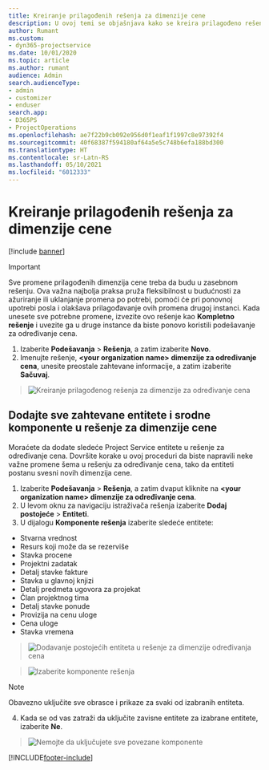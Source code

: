 ```yaml
---
title: Kreiranje prilagođenih rešenja za dimenzije cene
description: U ovoj temi se objašnjava kako se kreira prilagođeno rešenje prilikom kreiranja prilagođenih dimenzija cene.
author: Rumant
ms.custom:
- dyn365-projectservice
ms.date: 10/01/2020
ms.topic: article
ms.author: rumant
audience: Admin
search.audienceType:
- admin
- customizer
- enduser
search.app:
- D365PS
- ProjectOperations
ms.openlocfilehash: ae7f22b9cb092e956d0f1eaf1f1997c8e97392f4
ms.sourcegitcommit: 40f68387f594180af64a5e5c748b6efa188bd300
ms.translationtype: HT
ms.contentlocale: sr-Latn-RS
ms.lasthandoff: 05/10/2021
ms.locfileid: "6012333"
---
```

# <a name="create-custom-solutions-for-pricing-dimensions"></a>Kreiranje prilagođenih rešenja za dimenzije cene

[!include [banner](../includes/psa-now-project-operations.md)]

> [!IMPORTANT]
> Sve promene prilagođenih dimenzija cene treba da budu u zasebnom rešenju. Ova važna najbolja praksa pruža fleksibilnost u budućnosti za ažuriranje ili uklanjanje promena po potrebi, pomoći će pri ponovnoj upotrebi posla i olakšava prilagođavanje ovih promena drugoj instanci. Kada unesete sve potrebne promene, izvezite ovo rešenje kao **Kompletno rešenje** i uvezite ga u druge instance da biste ponovo koristili podešavanje za određivanje cena.

1. Izaberite **Podešavanja** > **Rešenja**, a zatim izaberite **Novo**. 
2. Imenujte rešenje, **\<your organization name> dimenzije za određivanje cena**, unesite preostale zahtevane informacije, a zatim izaberite **Sačuvaj**.

> ![Kreiranje prilagođenog rešenja za dimenzije za određivanje cena](media/Creation-of-custom-pricing-dimension-solution.PNG)
  
## <a name="add-all-required-entities-and-related-components-to-the-pricing-dimension-solution"></a>Dodajte sve zahtevane entitete i srodne komponente u rešenje za dimenzije cene
Moraćete da dodate sledeće Project Service entitete u rešenje za određivanje cena. Dovršite korake u ovoj proceduri da biste napravili neke važne promene šema u rešenju za određivanje cena, tako da entiteti postanu svesni novih dimenzija cene.

1. Izaberite **Podešavanja** > **Rešenja**, a zatim dvaput kliknite na **\<your organization name> dimenzije za određivanje cena**. 
2. U levom oknu za navigaciju istraživača rešenja izaberite **Dodaj postojeće** > **Entiteti**.
3. U dijalogu **Komponente rešenja** izaberite sledeće entitete:

- Stvarna vrednost
- Resurs koji može da se rezerviše
- Stavka procene
- Projektni zadatak
- Detalj stavke fakture
- Stavka u glavnoj knjizi
- Detalj predmeta ugovora za projekat
- Član projektnog tima
- Detalj stavke ponude
- Provizija na cenu uloge
- Cena uloge 
- Stavka vremena 

> ![Dodavanje postojećih entiteta u rešenje za dimenzije određivanja cena](media/Existing-entities-to-PD-solution.png)

> ![Izaberite komponente rešenja](media/Dimension-Components.png)

> [!NOTE]
> Obavezno uključite sve obrasce i prikaze za svaki od izabranih entiteta.

4. Kada se od vas zatraži da uključite zavisne entitete za izabrane entitete, izaberite **Ne**.

> ![Nemojte da uključujete sve povezane komponente](media/Do-not-include-required.png)




[!INCLUDE[footer-include](../includes/footer-banner.md)]